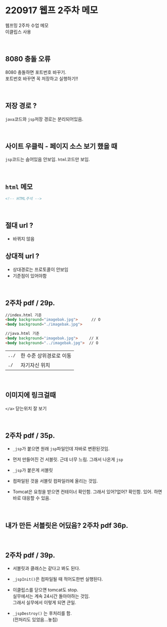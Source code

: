 # 220917 웹프 2주차 메모
웹프밍 2주차 수업 메모  
이클립스 사용

<br>

## 8080 충돌 오류
8080 충돌하면 포트번호 바꾸기.    
포트번호 바꾸면 꼭 저장하고 실행하기!!  

<br>

## 저장 경로 ?
`java`코드와 `jsp`저장 경로는 분리되어있음.

<br>

## 사이트 우클릭 - 페이지 소스 보기 했을 때
`jsp`코드는 숨어있음 안보임. `html`코드만 보임.

<br>

## `html` 메모

```html
<!-- HTML주석 -->
```

<br>

## 절대 url ?
* 바뀌지 않음

 

## 상대적 url ?

* 상대경로는 프로토콜이 안보임
* 기준점이 있어야함

<br>

## 2주차 pdf / 29p.
```html
//index.html 기준
<body background="imagebak.jpg">      // O 
<body background="./imagebak.jpg">  

//java.html 기준
<body background="imagebak.jpg">     // X 
<body background="../imagebak.jpg">  // O 
```

|     |                        |
|-----|------------------------|
|`../`| 한 수준 상위경로로 이동  |
|`./`| 자기자신 위치           |


<br>

## 이미지에 링크걸때  
`</a>` 닫는위치 잘 보기

<br>

## 2주차 pdf / 35p.
* `_jsp`가 붙으면 원래 `jsp`파일인데 자바로 변환된것임.  

* 먼저 만들어진 건 서블릿. 근데 너무 느림. 그래서 나온게 `jsp`  
* `_jsp`가 붙은게 서블릿  

* 컴파일된 것을 서블릿 컴파일러에 올리는 것임.    

* Tomcat은 요청을 받으면 컨테이너 확인함. 그래서 있어?없어? 확인함.
    있어. 하면 바로 대응할 수 있음.

 <br>

## 내가 만든 서블릿은 어딨음? 2주차 pdf 36p.

<br>

## 2주차 pdf / 39p.

* 서블릿과 클래스는 같다고 봐도 된다.  

* `_jspInit()`은 컴파일될 때 적어도한번 실행된다.  

* 이클립스를 닫으면 tomcat도 stop.  
    실무에서는 계속 24시간 돌아야하는 것임.  
    그래서 실무에서 이렇게 되면 큰일.    

* `_jspDestroy()` 는 후처리를 함.  
    (전처리도 있었음...놓침)  

<br>